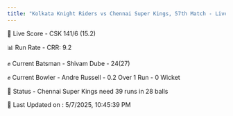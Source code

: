 ```yaml
---
title: "Kolkata Knight Riders vs Chennai Super Kings, 57th Match - Live Cricket Score"
---
```


🔴 Live Score - CSK 141/6 (15.2)  

📊 Run Rate - CRR: 9.2  

✊ Current Batsman - Shivam Dube - 24(27)  

✊ Current Bowler - Andre Russell - 0.2 Over 1 Run - 0 Wicket  

📑 Status - Chennai Super Kings need 39 runs in 28 balls

📝 Last Updated on : 5/7/2025, 10:45:39 PM  

